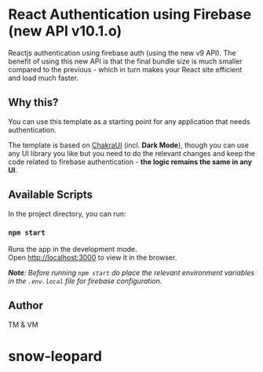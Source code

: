 # React Authentication using Firebase (new API v10.1.o)

Reactjs authentication using firebase auth (using the new v9 API). The benefit of using this new API is that the final bundle size is much smaller compared to the previous - which in turn makes your React site efficient and load much faster.

## Why this?

You can use this template as a starting point for any application that needs authentication.

The template is based on [ChakraUI](https://chakra-ui.com/) (incl. **Dark Mode**), though you can use any UI library you like but you need to do the relevant changes and keep the code related to firebase authentication - **the logic remains the same in any UI**.

## Available Scripts

In the project directory, you can run:

### `npm start`

Runs the app in the development mode.\
Open [http://localhost:3000](http://localhost:3000) to view it in the browser.

_**Note**: Before running `npm start` do place the relevant environment variables in the `.env.local` file for firebase configuration._



## Author
TM & VM

# snow-leopard
